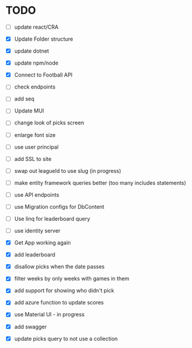 # TODO

- [ ] update react/CRA
- [x] Update Folder structure
- [x] update dotnet
- [x] update npm/node
- [x] Connect to Football API
- [ ] check endpoints
- [ ] add seq
- [ ] Update MUI
- [ ] change look of picks screen
- [ ] enlarge font size
- [ ] use user principal
- [ ] add SSL to site
- [ ] swap out leagueId to use slug (in progress)
- [ ] make entity framework queries better (too many includes statements)
- [ ] use API endpoints
- [ ] use Migration configs for DbContent
- [ ] Use linq for leaderboard query
- [ ] use identity server
- [x] Get App working again
- [x] add leaderboard
- [x] disallow picks when the date passes
- [x] filter weeks by only weeks with games in them
- [x] add support for showing who didn't pick
- [x] add azure function to update scores
- [x] use Material UI - in progress
- [x] add swagger
- [x] update picks query to not use a collection

